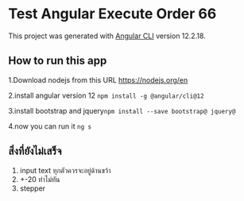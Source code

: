 # Test Angular Execute Order 66

This project was generated with [Angular CLI](https://github.com/angular/angular-cli) version 12.2.18.

## How to run this app

  1.Download nodejs from this URL https://nodejs.org/en
  
  2.install angular version 12 ``npm install -g @angular/cli@12``
  
  3.install bootstrap and  jquery``npm install --save bootstrap@ jquery@``
  
  4.now you can run it ``ng s``


## สิ่งที่ยังไม่เสร็จ
  1. input text ทุกตัวควรจะอยู่ด้านขว้า
  2. +-20 ทำไม่ทัน
  3. stepper 

